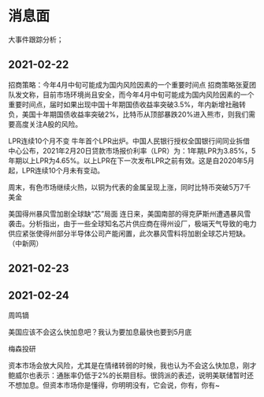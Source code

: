 # 消息面

大事件跟踪分析；

## 2021-02-22

招商策略：今年4月中旬可能成为国内风险因素的一个重要时间点 招商策略张夏团队发文称，目前市场环境尚且安全，而今年4月中旬可能成为国内风险因素的一个重要时间点，届时如果出现中国十年期国债收益率突破3.5%，年内新增社融转负，美国十年期国债收益率突破2%，比特币从顶部暴跌20%进入熊市，则我们需要高度关注A股的风险。

LPR连续10个月不变  牛年首个LPR出炉。中国人民银行授权全国银行间同业拆借中心公布，2021年2月20日贷款市场报价利率（LPR）为：1年期LPR为3.85%，5年期以上LPR为4.65%。以上LPR在下一次发布LPR之前有效。这是自2020年5月起，LPR连续10个月未有变动。

周末，有色市场继续火热，以铜为代表的金属呈现上涨，同时比特币突破5万7千美金

美国得州暴风雪加剧全球缺“芯”局面 连日来，美国南部的得克萨斯州遭遇暴风雪袭击。分析指出，由于一些全球知名芯片供应商在得州设厂，极端天气导致的电力供应紧张使得州部分半导体公司产能闲置，此次暴风雪料将加剧全球芯片短缺。（中新网）

## 2021-02-23

## 2021-02-24
周鸣镝
 
 美国应该不会这么快加息吧？我认为要加息最快也要到5月底

梅森投研
 
 资本市场会放大风险，尤其是在情绪转弱的时候，我也认为不会这么快加息，刚才鲍威尔也表示：通胀率仍低于2%的长期目标。很鸽派的表述，说明美联储暂时还不想加息。但资本市场你是懂得，你明明没有，它会说，你有，你有~



 